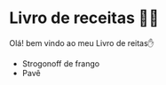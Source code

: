 # Livro de receitas :man_cook:

Olá! bem vindo ao meu Livro de reitas:hand:

-  Strogonoff de frango
-  Pavê
